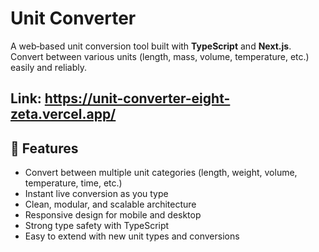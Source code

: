 # Unit Converter

A web‐based unit conversion tool built with **TypeScript** and **Next.js**.  
Convert between various units (length, mass, volume, temperature, etc.) easily and reliably.

Link: https://unit-converter-eight-zeta.vercel.app/
---

## 🚀 Features

- Convert between multiple unit categories (length, weight, volume, temperature, time, etc.)  
- Instant live conversion as you type  
- Clean, modular, and scalable architecture  
- Responsive design for mobile and desktop  
- Strong type safety with TypeScript  
- Easy to extend with new unit types and conversions
